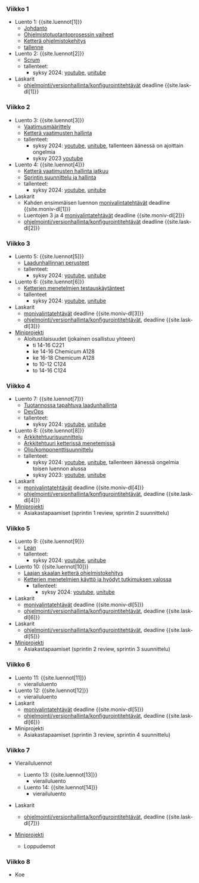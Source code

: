 ### Viikko 1

- Luento 1: {{site.luennot[1]}}
  - [Johdanto](/osa0)
  - [Ohjelmistotuotantoprosessin vaiheet](/osa1#ohjelmistotuotanto-ja-sen-osa-alueet)
  - [Ketterä ohjelmistokehitys](/osa1#ketterä-ohjelmistokehitys)
  - [tallenne](https://youtu.be/9UaFvaRtTM0)
- Luento 2: {{site.luennot[2]}}
  - [Scrum](/osa1#scrum)
  - tallenteet:
    - syksy 2024: [youtube](https://youtu.be/sg6O6jTGrzk), [unitube](https://www.helsinki.fi/fi/unitube/video/89ccc897-d9bc-4cc3-982d-83b19bf062cd)
- Laskarit
  -  [ohjelmointi/versionhallinta/konfigurointitehtävät](/tehtavat1) deadline {{site.lask-dl[1]}}

### Viikko 2

- Luento 3: {{site.luennot[3]}}
  - [Vaatimusmäärittely](/osa2#vaatimusmäärittely)
  - [Ketterä vaatimusten hallinta](/osa2#user-story)
  - tallenteet:
    - syksy 2024: [youtube](https://youtu.be/lINfFEyKX_4), [unitube](https://www.helsinki.fi/fi/unitube/video/5782eba4-5b8a-4915-9715-ac7f43a40a2c), tallenteen äänessä on ajoittain ongelmia 
    - syksy 2023 [youtube](https://youtu.be/LoTkLUn-5c8)
- Luento 4: {{site.luennot[4]}}
  - [Ketterä vaatimusten hallinta jatkuu](/osa2#user-story)
  - [Sprintin suunnittelu ja hallinta](/osa2#sprintin-suunnittelu)
  - tallenteet:
    - syksy 2024: [youtube](https://youtu.be/3vl5CPBdvEg), [unitube](https://www.helsinki.fi/fi/unitube/video/ee76d6f6-7f54-4e0b-8cd5-82893765ce94)  
- Laskarit
  - Kahden ensimmäisen luennon <a href="{{site.stats_url}}/quiz/1">monivalintatehtävät</a> deadline {{site.moniv-dl[1]}}
  - Luentojen 3 ja 4 <a href="{{site.stats_url}}/quiz/2">monivalintatehtävät</a> deadline {{site.moniv-dl[2]}}
  - [ohjelmointi/versionhallinta/konfigurointitehtävät](/tehtavat2) deadline {{site.lask-dl[2]}}

### Viikko 3

- Luento 5: {{site.luennot[5]}} 
  - [Laadunhallinnan perusteet](/osa3)
  - tallenteet:
    - syksy 2024: [youtube](https://youtu.be/Hti_Y2ZdI-w), [unitube](https://www.helsinki.fi/fi/unitube/video/f9b7304f-08fd-487d-b195-2f881a27483a)
- Luento 6: {{site.luennot[6]}} 
  - [Ketterien menetelmien testauskäytänteet](/osa3#ketterien-menetelmien-testauskäytänteitä)
  - tallenteet
    - syksy 2024: [youtube](https://youtu.be/aYWk6X3t_Rc), [unitube](https://www.helsinki.fi/fi/unitube/video/c9608ade-49e0-4cfd-b81a-88254bb2b78b)
- Laskarit
  - <a href="{{site.stats_url}}/quiz/3">monivalintatehtävät</a> deadline {{site.moniv-dl[3]}}
  - [ohjelmointi/versionhallinta/konfigurointitehtävät](/tehtavat3), deadline {{site.lask-dl[3]}}
- [Miniprojekti](/miniprojekti)
  - Aloitustilaisuudet (jokainen osallistuu yhteen)
    - ti 14-16 C221
    - ke 14-16 Chemicum A128
    - ke 16-18 Chemicum A128
    - to 10-12 C124
    - to 14-16 C124

### Viikko 4

- Luento 7: {{site.luennot[7]}}
  - [Tuotannossa tapahtuva laadunhallinta](/osa3#tuotannossa-tapahtuva-testaaminen-ja-laadunhallinta)
  - [DevOps](/osa3#devops)
  - tallenteet:
    - syksy 2024: [youtube](https://youtu.be/j3DrCW3DtUw), [unitube](https://www.helsinki.fi/fi/unitube/video/39d8477a-dc78-423d-98e6-3b613acd4898)
- Luento 8: {{site.luennot[8]}} 
  - [Arkkitehtuurisuunnittelu](/osa4#ohjelmiston-arkkitehtuuri)
  - [Arkkitehtuuri ketterissä menetemissä](/osa4#arkkitehtuuri-ketterissä-menetelmissä)
  - [Olio/komponenttisuunnittelu](/osa4#olio--ja-komponenttisuunnittelu)
  - tallenteet:
    - syksy 2024: [youtube](https://youtu.be/FsTSRsppF9Q), [unitube](https://www.helsinki.fi/fi/unitube/video/2a2f442c-023f-4689-a560-731f5f10722a), tallenteen äänessä ongelmia toisen luennon alussa
    - syksy 2023: [youtube](https://youtu.be/34CKdOxwmac), [unitube](https://www.helsinki.fi/fi/unitube/video/680c1fe8-a709-4eb0-81f2-ec64919680ac)
- Laskarit
  - <a href="{{site.stats_url}}/quiz/4">monivalintatehtävät</a> deadline {{site.moniv-dl[4]}}
  - [ohjelmointi/versionhallinta/konfigurointitehtävät](/tehtavat4), deadline {{site.lask-dl[4]}}
- [Miniprojekti](/miniprojekti)
  - Asiakastapaamiset (sprintin 1 review, sprintin 2 suunnittelu)

### Viikko 5

- Luento 9: {{site.luennot[9]}}
  - [Lean](/osa5#lean)
  - tallenteet:
    - syksy 2024: [youtube](https://youtu.be/nQ_rHDazdXI), [unitube](https://www.helsinki.fi/fi/unitube/video/b081990c-3090-4419-921f-eb01ba33c546)
- Luento 10: {{site.luennot[10]}} 
  - [Laajan skaalan ketterä ohjelmistokehitys](/osa5#laajan-skaalan-ketter%C3%A4-ohjelmistokehitys)
  - [Ketterien menetelmien käyttö ja hyödyt tutkimuksen valossa](/osa5#ketterien-menetelmien-käyttö-ja-hyödyt-tutkimuksen-valossa)
    - tallenteet:
      - syksy 2024: [youtube](https://youtu.be/S-9XmDN94zI), [unitube](https://www.helsinki.fi/fi/unitube/video/665cf928-dc6d-4e78-9c92-e1e22569d12d)
- Laskarit
  - <a href="{{site.stats_url}}/quiz/5">monivalintatehtävät</a> deadline {{site.moniv-dl[5]}}
  - [ohjelmointi/versionhallinta/konfigurointitehtävät](/tehtavat6), deadline {{site.lask-dl[6]}}
- Laskarit
  - [ohjelmointi/versionhallinta/konfigurointitehtävät](/tehtavat5), deadline {{site.lask-dl[5]}}
- [Miniprojekti](/miniprojekti)
  - Asiakastapaamiset (sprintin 2 review, sprintin 3 suunnittelu)

### Viikko 6

- Luento 11: {{site.luennot[11]}}
  - vierailuluento
- Luento 12: {{site.luennot[12]}} 
  - vierailuluento
- Laskarit
  - <a href="{{site.stats_url}}/quiz/5">monivalintatehtävät</a> deadline {{site.moniv-dl[5]}}
  - [ohjelmointi/versionhallinta/konfigurointitehtävät](/tehtavat6), deadline {{site.lask-dl[6]}}
- Miniprojekti
  - Asiakastapaamiset (sprintin 3 review, sprintin 4 suunnittelu)

### Viikko 7

- Vierailuluennot
  - Luento 13: {{site.luennot[13]}}
    - vierailuluento
  - Luento 14: {{site.luennot[14]}}
    - vierailuluento

- Laskarit
  -  [ohjelmointi/versionhallinta/konfigurointitehtävät](/tehtavat7), deadline {{site.lask-dl[7]}}
- [Miniprojekti](/miniprojekti)
  - Loppudemot 

    
### Viikko 8

- Koe 
